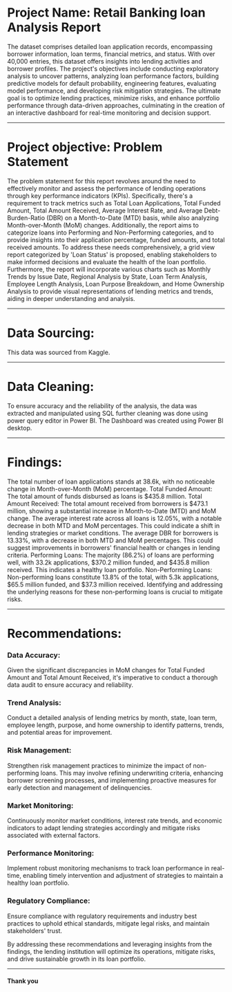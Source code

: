 # Project Name: Retail Banking loan Analysis Report

The dataset comprises detailed loan application records, encompassing borrower information, loan terms, financial metrics, and status. With over 40,000 entries, this dataset offers insights into lending activities and borrower profiles. The project's objectives include conducting exploratory analysis to uncover patterns, analyzing loan performance factors, building predictive models for default probability, engineering features, evaluating model performance, and developing risk mitigation strategies. The ultimate goal is to optimize lending practices, minimize risks, and enhance portfolio performance through data-driven approaches, culminating in the creation of an interactive dashboard for real-time monitoring and decision support.

------

# Project objective: Problem Statement

The problem statement for this report revolves around the need to effectively monitor and assess the performance of lending operations through key performance indicators (KPIs). Specifically, there's a requirement to track metrics such as Total Loan Applications, Total Funded Amount, Total Amount Received, Average Interest Rate, and Average Debt-Burden-Ratio (DBR) on a Month-to-Date (MTD) basis, while also analyzing Month-over-Month (MoM) changes. Additionally, the report aims to categorize loans into Performing and Non-Performing categories, and to provide insights into their application percentage, funded amounts, and total received amounts. To address these needs comprehensively, a grid view report categorized by 'Loan Status' is proposed, enabling stakeholders to make informed decisions and evaluate the health of the loan portfolio. Furthermore, the report will incorporate various charts such as Monthly Trends by Issue Date, Regional Analysis by State, Loan Term Analysis, Employee Length Analysis, Loan Purpose Breakdown, and Home Ownership Analysis to provide visual representations of lending metrics and trends, aiding in deeper understanding and analysis.

------------

# Data Sourcing:
This data was sourced from Kaggle.

--------

# Data Cleaning:

To ensure accuracy and the reliability of the analysis, the data was extracted and manipulated using SQL further cleaning was done using power query editor in Power BI. The Dashboard was created using Power BI desktop.

--------

# Findings:

The total number of loan applications stands at 38.6k, with no noticeable change in Month-over-Month (MoM) percentage.
Total Funded Amount: The total amount of funds disbursed as loans is $435.8 million. 
Total Amount Received: The total amount received from borrowers is $473.1 million, showing a substantial increase in Month-to-Date (MTD) and MoM change.
The average interest rate across all loans is 12.05%, with a notable decrease in both MTD and MoM percentages. This could indicate a shift in lending strategies or market conditions.
The average DBR for borrowers is 13.33%, with a decrease in both MTD and MoM percentages. This could suggest improvements in borrowers' financial health or changes in lending criteria.
Performing Loans: The majority (86.2%) of loans are performing well, with 33.2k applications, $370.2 million funded, and $435.8 million received. This indicates a healthy loan portfolio.
Non-Performing Loans: Non-performing loans constitute 13.8% of the total, with 5.3k applications, $65.5 million funded, and $37.3 million received. Identifying and addressing the underlying reasons for these non-performing loans is crucial to mitigate risks.

-------

# Recommendations:

### Data Accuracy: 
Given the significant discrepancies in MoM changes for Total Funded Amount and Total Amount Received, it's imperative to conduct a thorough data audit to ensure accuracy and reliability.
### Trend Analysis: 
Conduct a detailed analysis of lending metrics by month, state, loan term, employee length, purpose, and home ownership to identify patterns, trends, and potential areas for improvement.
### Risk Management: 
Strengthen risk management practices to minimize the impact of non-performing loans. This may involve refining underwriting criteria, enhancing borrower screening processes, and implementing proactive measures for early detection and management of delinquencies.
### Market Monitoring: 
Continuously monitor market conditions, interest rate trends, and economic indicators to adapt lending strategies accordingly and mitigate risks associated with external factors.
### Performance Monitoring: 
Implement robust monitoring mechanisms to track loan performance in real-time, enabling timely intervention and adjustment of strategies to maintain a healthy loan portfolio.
### Regulatory Compliance: 
Ensure compliance with regulatory requirements and industry best practices to uphold ethical standards, mitigate legal risks, and maintain stakeholders' trust.

By addressing these recommendations and leveraging insights from the findings, the lending institution will optimize its operations, mitigate risks, and drive sustainable growth in its loan portfolio.

------
#### Thank you
